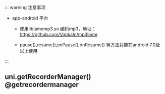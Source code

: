 ::: warning 注意事项


- app-android 平台
       
    - 使用liblamemp3.so 编码mp3，地址：https://github.com/VankaIn/mp3lame
    
    - pause(),resume(),onPause(),onResume() 等方法只能在android 7.0及以上使用

:::

## uni.getRecorderManager() @getrecordermanager

<!-- UTSAPIJSON.getRecorderManager.description -->

<!-- UTSAPIJSON.getRecorderManager.compatibility -->

<!-- UTSAPIJSON.getRecorderManager.param -->

<!-- UTSAPIJSON.getRecorderManager.returnValue -->

<!-- UTSAPIJSON.getRecorderManager.example -->

<!-- UTSAPIJSON.getRecorderManager.tutorial -->

<!-- UTSAPIJSON.getRecorderManager.example -->

<!-- UTSAPIJSON.general_type.name -->

<!-- UTSAPIJSON.general_type.param -->
